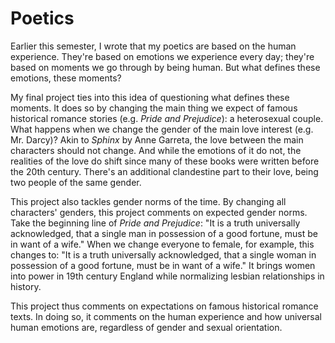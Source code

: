 # Poetics

Earlier this semester, I wrote that my poetics are based on the human experience. They're based on emotions we experience every day; they're based on moments we go through by being human. But what defines these emotions, these moments?

My final project ties into this idea of questioning what defines these moments. It does so by changing the main thing we expect of famous historical romance stories (e.g. _Pride and Prejudice_): a heterosexual couple. What happens when we change the gender of the main love interest (e.g. Mr. Darcy)? Akin to _Sphinx_ by Anne Garreta, the love between the main characters should not change. And while the emotions of it do not, the realities of the love do shift since many of these books were written before the 20th century. There's an additional clandestine part to their love, being two people of the same gender.

This project also tackles gender norms of the time. By changing all characters' genders, this project comments on expected gender norms. Take the beginning line of _Pride and Prejudice_: "It is a truth universally acknowledged, that a single man in possession of a good fortune, must be in want of a wife." When we change everyone to female, for example, this changes to: "It is a truth universally acknowledged, that a single woman in possession of a good fortune, must be in want of a wife." It brings women into power in 19th century England while normalizing lesbian relationships in history.

This project thus comments on expectations on famous historical romance texts. In doing so, it comments on the human experience and how universal human emotions are, regardless of gender and sexual orientation.